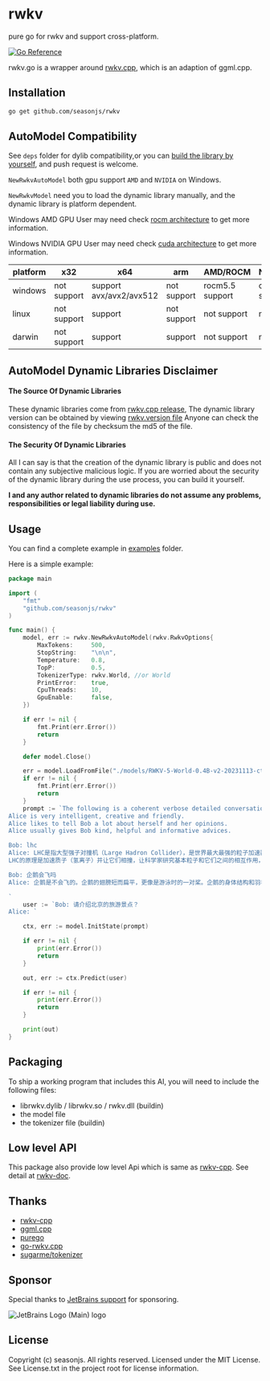 # rwkv

pure go for rwkv and support cross-platform.

[![Go Reference](https://pkg.go.dev/badge/github.com/seasonjs/rwkv.svg)](https://pkg.go.dev/github.com/seasonjs/rwkv)

rwkv.go is a wrapper around [rwkv.cpp](https://github.com/saharNooby/rwkv.cpp), which is an adaption of ggml.cpp.

## Installation

```bash
go get github.com/seasonjs/rwkv
```

## AutoModel Compatibility

See `deps` folder for dylib compatibility,or you can [build the library by yourself](https://github.com/saharNooby/rwkv.cpp#option-22-build-the-library-yourself), and push request is welcome.

`NewRwkvAutoModel` both gpu support `AMD` and `NVIDIA` on Windows.

`NewRwkvModel` need you to load the dynamic library manually, and the dynamic library is platform dependent.

Windows AMD GPU User may need check [rocm architecture](https://rocm.docs.amd.com/en/latest/release/windows_support.html#windows-supported-gpus) to get more information.

Windows NVIDIA GPU User may need check [cuda architecture](https://developer.nvidia.com/cuda-gpus) to get more information.

| platform | x32         | x64                     | arm         | AMD/ROCM        | NVIDIA/CUDA    |
|----------|-------------|-------------------------|-------------|-----------------|----------------|
| windows  | not support | support avx/avx2/avx512 | not support | rocm5.5 support | cuda12 support |
| linux    | not support | support                 | not support | not support     | not support    |
| darwin   | not support | support                 | support     | not support     | not support    |

## AutoModel Dynamic Libraries Disclaimer

#### The Source Of Dynamic Libraries
These dynamic libraries come from [rwkv.cpp release](https://github.com/saharNooby/rwkv.cpp/releases), The dynamic library version can be obtained by viewing [rwkv.version file](./deps/rwkv.version)
Anyone can check the consistency of the file by checksum the md5 of the file. 

#### The Security Of Dynamic Libraries
All I can say is that the creation of the dynamic library is public and does not contain any subjective malicious logic.
If you are worried about the security of the dynamic library during the use process, you can build it yourself.

**I and any author related to dynamic libraries do not assume any problems, responsibilities or legal liability during use.**

## Usage

You can find a complete example in [examples](./examples) folder.

Here is a simple example:

```go
package main

import (
	"fmt"
	"github.com/seasonjs/rwkv"
)

func main() {
	model, err := rwkv.NewRwkvAutoModel(rwkv.RwkvOptions{
		MaxTokens:     500,
		StopString:    "\n\n",
		Temperature:   0.8,
		TopP:          0.5,
		TokenizerType: rwkv.World, //or World
		PrintError:    true,
		CpuThreads:    10,
		GpuEnable:     false,
	})

	if err != nil {
		fmt.Print(err.Error())
		return
	}

	defer model.Close()

	err = model.LoadFromFile("./models/RWKV-5-World-0.4B-v2-20231113-ctx4096-F16.bin")
	if err != nil {
		fmt.Print(err.Error())
		return
	}
	prompt := `The following is a coherent verbose detailed conversation between a Chinese girl named Alice and her friend Bob.
Alice is very intelligent, creative and friendly.
Alice likes to tell Bob a lot about herself and her opinions.
Alice usually gives Bob kind, helpful and informative advices.

Bob: lhc
Alice: LHC是指大型强子对撞机（Large Hadron Collider），是世界最大最强的粒子加速器，由欧洲核子中心（CERN）在瑞士日内瓦地下建造。
LHC的原理是加速质子（氢离子）并让它们相撞，让科学家研究基本粒子和它们之间的相互作用，并在2012年证实了希格斯玻色子的存在。

Bob: 企鹅会飞吗
Alice: 企鹅是不会飞的。企鹅的翅膀短而扁平，更像是游泳时的一对桨。企鹅的身体结构和羽毛密度也更适合在水中游泳，而不是飞行。

`
	user := `Bob: 请介绍北京的旅游景点？
Alice: `

	ctx, err := model.InitState(prompt)

	if err != nil {
		print(err.Error())
		return
	}

	out, err := ctx.Predict(user)

	if err != nil {
		print(err.Error())
		return
	}

	print(out)
}
```

## Packaging

To ship a working program that includes this AI, you will need to include the following files:

* librwkv.dylib / librwkv.so / rwkv.dll (buildin)
* the model file
* the tokenizer file (buildin)

## Low level API

This package also provide low level Api which is same as [rwkv-cpp](https://github.com/saharNooby/rwkv.cpp).
See detail at [rwkv-doc](https://pkg.go.dev/github.com/seasonjs/rwkv).

## Thanks

* [rwkv-cpp](https://github.com/saharNooby/rwkv.cpp)
* [ggml.cpp](https://github.com/saharNooby/ggml.cpp)
* [purego](https://github.com/ebitengine/purego)
* [go-rwkv.cpp](https://github.com/donomii/go-rwkv.cpp)
* [sugarme/tokenizer](https://github.com/sugarme/tokenizer)

## Sponsor

Special thanks to [JetBrains support](https://jb.gg/OpenSourceSupport) for sponsoring.

![JetBrains Logo (Main) logo](https://resources.jetbrains.com/storage/products/company/brand/logos/jb_beam.svg)

## License

Copyright (c) seasonjs. All rights reserved.
Licensed under the MIT License. See License.txt in the project root for license information.
